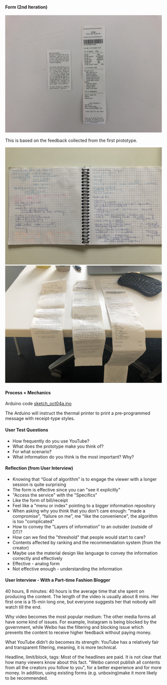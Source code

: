 
#### Form (2nd Iteration)
![alt text](Assets/IMG_4440.JPG "Receipt")

This is based on the feedback collected from the first prototype.

![alt text](Assets/IMG_5381.JPG "User Test")
![alt text](Assets/IMG_8845.JPG "Receipt")

#### Process + Mechanics
Arduino code [sketch_oct04a.ino](Code/sketch_oct18a.ino)

The Arduino will instruct the thermal printer to print a pre-programmed message with receipt-type styles.

#### User Test Questions
* How frequently do you use YouTube?
* What does the prototype make you think of?
* For what scenario?
* What information do you think is the most important? Why?

#### Reflection (from User Interview)
* Knowing that “Goal of algorithm” is to engage the viewer with a longer session is quite surprising
* The form is effective since you can "see it explicitly"
* "Access the service" with the "Specifics"
* Like the form of bill/receipt
* Feel like a "menu or index" pointing to a bigger information repository
* When asking why you think that you don't care enough: "made a compromise", “failure on me”, me "like the convenience", the algorithm is too "complicated"
* How to convey the "Layers of information" to an outsider (outside of DT)?
* How can we find the "threshold" that people would start to care?
* Contents affected by ranking and the recommendation system (from the creator)
* Maybe use the material design like language to convey the information correctly and effectively
* Effective - analog form
* Not effective enough - understanding the information

#### User Interview - With a Part-time Fashion Blogger
40 hours, 8 minutes: 40 hours is the average time that she spent on producing the content. The length of the video is usually about 8 mins. Her first one is a 15-min long one, but everyone suggests her that nobody will watch till the end. 

Why video becomes the most popular medium: The other media forms all have some kind of issues. For example, Instagram is being blocked by the government, while Weibo has the filtering and blocking issue which prevents the content to receive higher feedback without paying money.

What YouTube didn’t do becomes its strength: YouTube has a relatively fair and transparent filtering, meaning, it is more technical. 

Headline, limit/block, tags: Most of the headlines are paid. It is not clear that how many viewers know about this fact. "Weibo cannot publish all contents from all the creators you follow to you", for a better experience and for more money. In addition, using existing forms (e.g. unboxing)make it more likely to be recommended.

